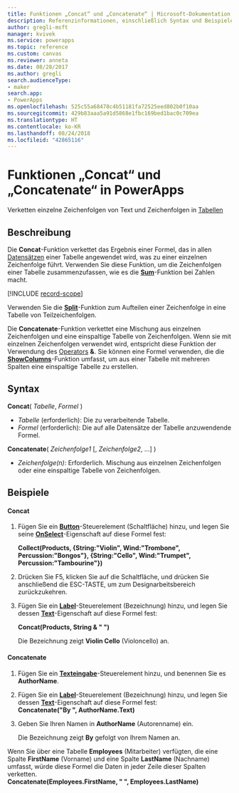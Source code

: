 ```yaml
---
title: Funktionen „Concat“ und „Concatenate“ | Microsoft-Dokumentation
description: Referenzinformationen, einschließlich Syntax und Beispielen, für die Funktionen „Concat“ und „Concatenate“ in PowerApps
author: gregli-msft
manager: kvivek
ms.service: powerapps
ms.topic: reference
ms.custom: canvas
ms.reviewer: anneta
ms.date: 08/28/2017
ms.author: gregli
search.audienceType:
- maker
search.app:
- PowerApps
ms.openlocfilehash: 525c55a68478c4b51181fa72525eed802b0f10aa
ms.sourcegitcommit: 429b83aaa5a91d5868e1fbc169bed1bac0c709ea
ms.translationtype: HT
ms.contentlocale: ko-KR
ms.lasthandoff: 08/24/2018
ms.locfileid: "42865116"
---
```

# <a name="concat-and-concatenate-functions-in-powerapps"></a>Funktionen „Concat“ und „Concatenate“ in PowerApps
Verketten einzelne Zeichenfolgen von Text und Zeichenfolgen in [Tabellen](../working-with-tables.md)

## <a name="description"></a>Beschreibung
Die **Concat**-Funktion verkettet das Ergebnis einer Formel, das in allen [Datensätzen](../working-with-tables.md#records) einer Tabelle angewendet wird, was zu einer einzelnen Zeichenfolge führt. Verwenden Sie diese Funktion, um die Zeichenfolgen einer Tabelle zusammenzufassen, wie es die **[Sum](function-aggregates.md)**-Funktion bei Zahlen macht.

[!INCLUDE [record-scope](../../../includes/record-scope.md)]

Verwenden Sie die **[Split](function-split.md)**-Funktion zum Aufteilen einer Zeichenfolge in eine Tabelle von Teilzeichenfolgen.

Die **Concatenate**-Funktion verkettet eine Mischung aus einzelnen Zeichenfolgen und eine einspaltige Tabelle von Zeichenfolgen. Wenn sie mit einzelnen Zeichenfolgen verwendet wird, entspricht diese Funktion der Verwendung des [Operators](operators.md) **&**. Sie können eine Formel verwenden, die die **[ShowColumns](function-table-shaping.md)**-Funktion umfasst, um aus einer Tabelle mit mehreren Spalten eine einspaltige Tabelle zu erstellen.

## <a name="syntax"></a>Syntax
**Concat**( *Tabelle*, *Formel* )

* *Tabelle* (erforderlich):  Die zu verarbeitende Tabelle.
* *Formel* (erforderlich):  Die auf alle Datensätze der Tabelle anzuwendende Formel.

**Concatenate**( *Zeichenfolge1* [, *Zeichenfolge2*, ...] )

* *Zeichenfolge(n)*: Erforderlich.  Mischung aus einzelnen Zeichenfolgen oder eine einspaltige Tabelle von Zeichenfolgen.

## <a name="examples"></a>Beispiele
#### <a name="concat"></a>Concat
1. Fügen Sie ein **[Button](../controls/control-button.md)**-Steuerelement (Schaltfläche) hinzu, und legen Sie seine **[OnSelect](../controls/properties-core.md)**-Eigenschaft auf diese Formel fest:
   
    **Collect(Products, {String:"Violin", Wind:"Trombone", Percussion:"Bongos"}, {String:"Cello", Wind:"Trumpet", Percussion:"Tambourine"})**
2. Drücken Sie F5, klicken Sie auf die Schaltfläche, und drücken Sie anschließend die ESC-TASTE, um zum Designarbeitsbereich zurückzukehren.
3. Fügen Sie ein **[Label](../controls/control-text-box.md)**-Steuerelement (Bezeichnung) hinzu, und legen Sie dessen **[Text](../controls/properties-core.md)**-Eigenschaft auf diese Formel fest:
   
    **Concat(Products, String & " ")**
   
    Die Bezeichnung zeigt **Violin Cello** (Violoncello) an.

#### <a name="concatenate"></a>Concatenate
1. Fügen Sie ein **[Texteingabe](../controls/control-text-input.md)**-Steuerelement hinzu, und benennen Sie es **AuthorName**.
2. Fügen Sie ein **[Label](../controls/control-text-box.md)**-Steuerelement (Bezeichnung) hinzu, und legen Sie dessen **[Text](../controls/properties-core.md)**-Eigenschaft auf diese Formel fest:<br>
   **Concatenate("By ", AuthorName.Text)**
3. Geben Sie Ihren Namen in **AuthorName** (Autorenname) ein.
   
    Die Bezeichnung zeigt **By** gefolgt von Ihrem Namen an.

Wenn Sie über eine Tabelle **Employees** (Mitarbeiter) verfügten, die eine Spalte **FirstName** (Vorname) und eine Spalte **LastName** (Nachname) umfasst, würde diese Formel die Daten in jeder Zeile dieser Spalten verketten.
<br>**Concatenate(Employees.FirstName, " ", Employees.LastName)**

